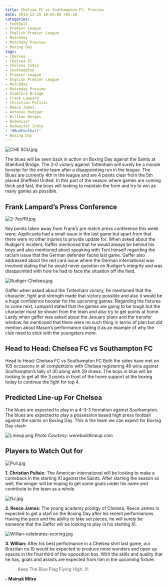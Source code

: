 ```yaml
---
title: Chelsea FC vs Southampton FC- Preview
date: 2019-12-25 18:05:00 +05:30
categories:
- Football
- Premier League
- English Premier League
- Matchday
- Matchday Preview
- Boxing Day
tags:
- Chelsea
- Chelsea FC
- Chelsea India
- Southampton
- Premier League
- English Premier League
- Matchday
- Matchday Preview
- Stamford Bridge
- Frank Lampard
- Christian Pulisic
- Reece James
- Antonio Rudiger
- Willian Borges
- Budweiser
- Budweiser India
- "#BudFootball"
- Boxing Day
---
```


![CHE SOU.jpg](/uploads/CHE%20SOU.jpg)

The blues will be seen back in action on Boxing Day against the Saints at Stamford Bridge. The 2-0 victory against Tottenham will surely be a morale booster for the entire team after a disappointing run in the league. The Blues are currently 4th in the league and are 4 points clear from the 5th placed Sheffield United. In this part of the season where games are coming thick and fast, the boys will looking to maintain the form and try to win as many games as possible.

## Frank Lampard’s Press Conference

![2-7ecff9.jpg](/uploads/2-7ecff9.jpg)

Key points taken away from Frank’s pre match press conference this week were; Azpilicueta had a small issue in the last game but apart from that there were no other injuries to provide update for. When asked about the Rudiger’s incident, Gaffer mentioned that he would always be behind his boys and also mentioned about speaking with Toni himself regarding the racism issue that the German defender faced last game. Gaffer also addressed about the red card issue where the German international was involved stating that he would never question on Rudiger’s integrity and was disappointed with how he had to face the situation off the field. 

![Rudiger-Chelsea.jpg](/uploads/Rudiger-Chelsea.jpg)

Gaffer when asked about the Tottenham victory, he mentioned that the character, fight and strength made that victory possible and also it would be a huge confidence booster for the upcoming games. Regarding the fixtures to come next, Lampard stated that the games are going to be tough but the character must be shown from the team and also try to get points at home. Lastly when gaffer was asked about the January plans and the transfer window, he mentioned that there were no such thing in terms of plan but did mention about Mason’s performance stating it as an example of why the club need to stick with the youngsters more.

## Head to Head: Chelsea FC vs Southampton FC

Head to Head: Chelsea FC vs Southampton FC
Both the sides have met on 105 occasions in all competitions with Chelsea registering 46 wins against Southampton’s tally of 30 along with 29 draws. The boys in blue will be looking to get all the 3 points in front of the home support at the boxing today to continue the fight for top 4.

## Predicted Line-up For Chelsea

The blues are expected to play in a 4-3-3 formation against Southampton. The blues are expected to play a possession based high press football against the saints on Boxing Day. This is the team we can expect for Boxing Day clash:

![Lineup.png](/uploads/Lineup.png) *Photo Courtesy: wwwbuildlineup.com*

## Players to Watch Out for

![Puli.jpg](/uploads/Puli.jpg)

**1. Christian Pulisic:** The American international will be looking to make a comeback in the starting XI against the Saints. After starting the season so well, the winger will be hoping to get some goals under his name and contribute to the team as a whole.

![RJ.jpg](/uploads/RJ.jpg)

**2. Reece James:** The young academy prodigy of Chelsea, Reece James is expected to get a start on the Boxing Day after his recent performances. Having the pace and the ability to take set pieces, he will surely be someone that the Gaffer will be looking to play in his starting XI.

![Willian-celebrates-scoring.jpg](/uploads/Willian-celebrates-scoring.jpg)

**3. Willian:** After his best performance in a Chelsea shirt last game, our Brazilian no.10 would be expected to produce more wonders and open up spaces in the final third of the opposition box. With the skills and quality that he has, goals and assists are expected from him in the upcoming fixture.

> Keep The Blue Flag Flying High..!!!

**- Mainak Mitra**